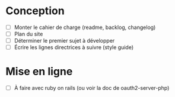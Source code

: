 # Conception

  - [ ] Monter le cahier de charge (readme, backlog, changelog)
  - [ ] Plan du site
  - [ ] Déterminer le premier sujet à développer
  - [ ] Écrire les lignes directrices à suivre (style guide)

# Mise en ligne

  - [ ] À faire avec ruby on rails (ou voir la doc de oauth2-server-php)
